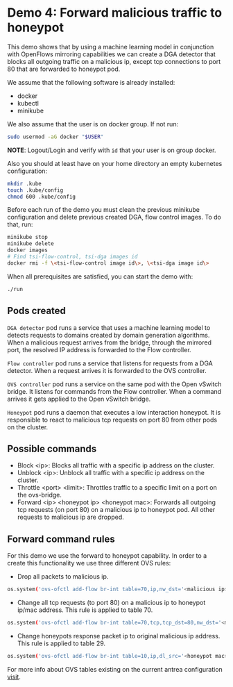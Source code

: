 # Demo 4: Forward malicious traffic to honeypot

This demo shows that by using a machine learning model in conjunction with OpenFlows mirroring capabilities we can create a DGA detector that blocks all outgoing traffic on a malicious ip, except tcp connections to port 80 that are forwarded to honeypot pod.  

We assume that the following software is already installed:

- docker
- kubectl
- minikube

We also assume that the user is on docker group. If not run:

```sh
sudo usermod -aG docker "$USER"
```

**NOTE**: Logout/Login and verify with `id` that your user is on group docker.

Also you should at least have on your home directory an empty kubernetes
configuration:

```sh
mkdir .kube
touch .kube/config
chmod 600 .kube/config
```

Before each run of the demo you must clean the previous minikube configuration and delete previous created DGA, flow control images. To do that, run:

```sh
minikube stop
minikube delete
docker images 
# Find tsi-flow-control, tsi-dga images id
docker rmi -f \<tsi-flow-control image id\>, \<tsi-dga image id\>
```

When all prerequisites are satisfied, you can start the demo with:

```sh
./run
```

## Pods created

`DGA detector` pod runs a service that uses a machine learning model to detects requests to domains created by domain generation algorithms. When a malicious request arrives from the bridge, through the mirrored port, the resolved IP address is forwarded to the Flow controller.

`Flow controller` pod runs a service that listens for  requests  from a DGA detector. When a request arrives it is forwarded to the OVS controller.

`OVS controller` pod runs a service on the same pod with the Open vSwitch bridge. It listens for commands from the Flow controller. When a command arrives it gets applied to the Open vSwitch bridge.

`Honeypot` pod runs a daemon that executes a low interaction honeypot. It is responsible to react to malicious tcp requests on port 80 from other pods on the cluster.

## Possible commands 

- Block \<ip\>: Blocks all traffic with a specific ip address on the cluster.
- Unblock \<ip\>: Unblock all traffic with a specific ip address on the cluster.
- Throttle \<port\> \<limit\>: Throttles traffic to a specific limit on a port on the ovs-bridge.
- Forward \<ip\> \<honeypot ip\> \<honeypot mac\>: Forwards all outgoing tcp requests (on port 80) on a malicious ip to honeypot pod. All other requests to malicious ip are dropped.

## Forward command rules

For this demo we use the forward to honeypot capability. In order to a create this functionality we use three different OVS rules:

- Drop all packets to malicious ip.
```sh
os.system('ovs-ofctl add-flow br-int table=70,ip,nw_dst='<malicious ip>',priority=300,actions=drop')
```

- Change all tcp requests (to port 80) on a malicious ip to honeypot ip/mac address. This rule is applied to table 70.
```sh
os.system('ovs-ofctl add-flow br-int table=70,tcp,tcp_dst=80,nw_dst='<malicious ip>',actions=mod_nw_dst:'<honeypot ip>',mod_dl_dst:'<honeypot mac>',goto_table:71')
```

- Change honeypots response packet ip to original malicious ip address. This rule is applied to table 29.
```sh
os.system('ovs-ofctl add-flow br-int table=10,ip,dl_src='<honeypot mac>',nw_src='<honeypot ip>',actions=mod_nw_src:'<malicious ip>',goto_table:29')
```

For more info about OVS tables existing on the current antrea configuration [visit](https://github.com/vmware-tanzu/antrea/blob/main/docs/design/ovs-pipeline.md).